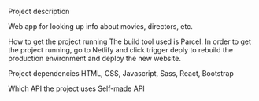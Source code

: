 Project description

Web app for looking up info about movies, directors, etc.

How to get the project running
The build tool used is Parcel. In order to get the project running, go to Netlify and click trigger deply to rebuild the production environment and deploy the new website.

Project dependencies
HTML, CSS, Javascript, Sass, React, Bootstrap

Which API the project uses
Self-made API